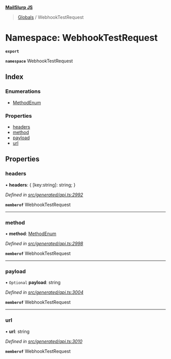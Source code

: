 **[MailSlurp JS](../README.md)**

> [Globals](../README.md) / WebhookTestRequest

# Namespace: WebhookTestRequest

**`export`** 

**`namespace`** WebhookTestRequest

## Index

### Enumerations

* [MethodEnum](../enums/webhooktestrequest.methodenum.md)

### Properties

* [headers](webhooktestrequest.md#headers)
* [method](webhooktestrequest.md#method)
* [payload](webhooktestrequest.md#payload)
* [url](webhooktestrequest.md#url)

## Properties

### headers

•  **headers**: { [key:string]: string;  }

*Defined in [src/generated/api.ts:2992](https://github.com/mailslurp/mailslurp-client/blob/f5ab9d3/src/generated/api.ts#L2992)*

**`memberof`** WebhookTestRequest

___

### method

•  **method**: [MethodEnum](../enums/webhooktestrequest.methodenum.md)

*Defined in [src/generated/api.ts:2998](https://github.com/mailslurp/mailslurp-client/blob/f5ab9d3/src/generated/api.ts#L2998)*

**`memberof`** WebhookTestRequest

___

### payload

• `Optional` **payload**: string

*Defined in [src/generated/api.ts:3004](https://github.com/mailslurp/mailslurp-client/blob/f5ab9d3/src/generated/api.ts#L3004)*

**`memberof`** WebhookTestRequest

___

### url

•  **url**: string

*Defined in [src/generated/api.ts:3010](https://github.com/mailslurp/mailslurp-client/blob/f5ab9d3/src/generated/api.ts#L3010)*

**`memberof`** WebhookTestRequest
